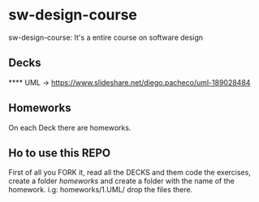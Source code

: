 # sw-design-course
sw-design-course: It's a entire course on software design

## Decks

**** UML -> https://www.slideshare.net/diego.pacheco/uml-189028484

## Homeworks 

On each Deck there are homeworks. 

## Ho to use this REPO

First of all you FORK it, read all the DECKS and them code the exercises, </BR>
create a folder *homeworks* and create a folder with the name of the homework. i.g: homeworks/1.UML/ drop the files there. 

